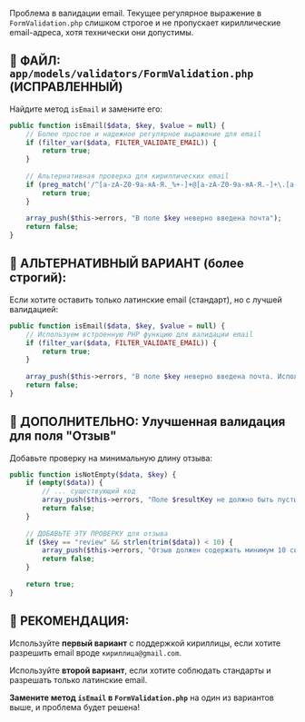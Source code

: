 Проблема в валидации email. Текущее регулярное выражение в `FormValidation.php` слишком строгое и не пропускает кириллические email-адреса, хотя технически они допустимы.

## 🔧 ФАЙЛ: `app/models/validators/FormValidation.php` (ИСПРАВЛЕННЫЙ)

Найдите метод `isEmail` и замените его:

```php
public function isEmail($data, $key, $value = null) {
    // Более простое и надежное регулярное выражение для email
    if (filter_var($data, FILTER_VALIDATE_EMAIL)) {
        return true;
    }
    
    // Альтернативная проверка для кириллических email
    if (preg_match('/^[a-zA-Z0-9а-яА-Я._%+-]+@[a-zA-Z0-9а-яА-Я.-]+\.[a-zA-Zа-яА-Я]{2,}$/u', $data)) {
        return true;
    }
    
    array_push($this->errors, "В поле $key неверно введена почта");
    return false;
}
```

## 🔧 АЛЬТЕРНАТИВНЫЙ ВАРИАНТ (более строгий):

Если хотите оставить только латинские email (стандарт), но с лучшей валидацией:

```php
public function isEmail($data, $key, $value = null) {
    // Используем встроенную PHP функцию для валидации email
    if (filter_var($data, FILTER_VALIDATE_EMAIL)) {
        return true;
    }
    
    array_push($this->errors, "В поле $key неверно введена почта. Используйте формат: example@domain.com");
    return false;
}
```

## 🔧 ДОПОЛНИТЕЛЬНО: Улучшенная валидация для поля "Отзыв"

Добавьте проверку на минимальную длину отзыва:

```php
public function isNotEmpty($data, $key) {
    if (empty($data)) {
        // ... существующий код
        array_push($this->errors, "Поле $resultKey не должно быть пустым");
        return false;
    }
    
    // ДОБАВЬТЕ ЭТУ ПРОВЕРКУ для отзыва
    if ($key == "review" && strlen(trim($data)) < 10) {
        array_push($this->errors, "Отзыв должен содержать минимум 10 символов");
        return false;
    }
    
    return true;
}
```

## 🎯 РЕКОМЕНДАЦИЯ:

Используйте **первый вариант** с поддержкой кириллицы, если хотите разрешить email вроде `кириллица@gmail.com`.

Используйте **второй вариант**, если хотите соблюдать стандарты и разрешать только латинские email.

**Замените метод `isEmail` в `FormValidation.php`** на один из вариантов выше, и проблема будет решена!